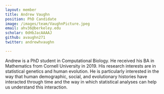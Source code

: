 ```yaml
---
layout: member
title: Andrew Vaughn
position: PhD Candidate
image: /images/team/VaughnPicture.jpeg
email: ahv36@berkeley.edu
scholar: 0dHbJacAAAAJ
github: avaughn271
twitter: andrewhvaughn

---
```



Andrew is a PhD student in Computational Biology. He received his BA in Mathematics from Cornell University in 2019. His research interests are in statistical genetics and human evolution. He is particularly interested in the way that human demographic, social, and evolutionary histories have interacted through time and the way in which statistical analyses can help us understand this interaction.
